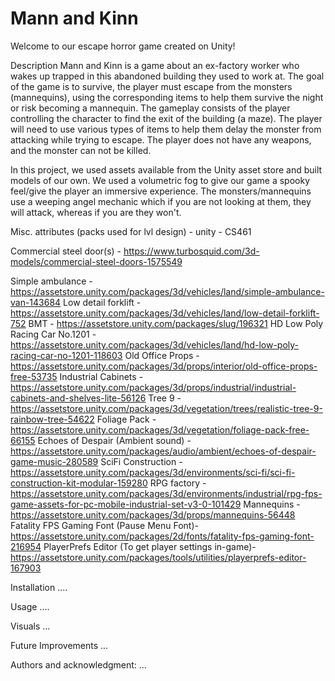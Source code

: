 # Mann and Kinn
Welcome to our escape horror game created on Unity!


Description
Mann and Kinn is a game about an ex-factory worker who wakes up trapped in this abandoned
building they used to work at. The goal of the game is to survive, 
the player must escape from the monsters (mannequins), using the corresponding items 
to help them survive the night or risk becoming a mannequin. The gameplay consists of 
the player controlling the character to find the exit of the building (a maze). 
The player will need to use various types of items to help them delay the monster from attacking 
while trying to escape. The player does not have any weapons, and the monster can not be killed.

In this project, we used assets available from the Unity asset store and built models of our own.
We used a volumetric fog to give our game a spooky feel/give the player an immersive experience.
The monsters/mannequins use a weeping angel mechanic which if you are not looking at them,
they will attack, whereas if you are they won't. 



Misc. attributes (packs used for lvl design) - unity - CS461


Commercial steel door(s) - https://www.turbosquid.com/3d-models/commercial-steel-doors-1575549

Simple ambulance - https://assetstore.unity.com/packages/3d/vehicles/land/simple-ambulance-van-143684
Low detail forklift - https://assetstore.unity.com/packages/3d/vehicles/land/low-detail-forklift-752
BMT - https://assetstore.unity.com/packages/slug/196321
HD Low Poly Racing Car No.1201 - https://assetstore.unity.com/packages/3d/vehicles/land/hd-low-poly-racing-car-no-1201-118603
Old Office Props - https://assetstore.unity.com/packages/3d/props/interior/old-office-props-free-53735
Industrial Cabinets - https://assetstore.unity.com/packages/3d/props/industrial/industrial-cabinets-and-shelves-lite-56126
Tree 9 - https://assetstore.unity.com/packages/3d/vegetation/trees/realistic-tree-9-rainbow-tree-54622
Foliage Pack - https://assetstore.unity.com/packages/3d/vegetation/foliage-pack-free-66155
Echoes of Despair (Ambient sound) - https://assetstore.unity.com/packages/audio/ambient/echoes-of-despair-game-music-280589
SciFi Construction - https://assetstore.unity.com/packages/3d/environments/sci-fi/sci-fi-construction-kit-modular-159280
RPG factory - https://assetstore.unity.com/packages/3d/environments/industrial/rpg-fps-game-assets-for-pc-mobile-industrial-set-v3-0-101429
Mannequins - https://assetstore.unity.com/packages/3d/props/mannequins-56448
Fatality FPS Gaming Font (Pause Menu Font)- https://assetstore.unity.com/packages/2d/fonts/fatality-fps-gaming-font-216954
PlayerPrefs Editor (To get player settings in-game)- https://assetstore.unity.com/packages/tools/utilities/playerprefs-editor-167903



Installation
....

Usage
....

Visuals
...

Future Improvements
...

Authors and acknowledgment:
...
